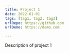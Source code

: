 ```yaml
---
title: Project 1
date: 2022-01-01
tags: [tag1, tag2, tag3]
urlRepo: https://github.com
urlDemo: https://demo.com

---
```

Description of project 1